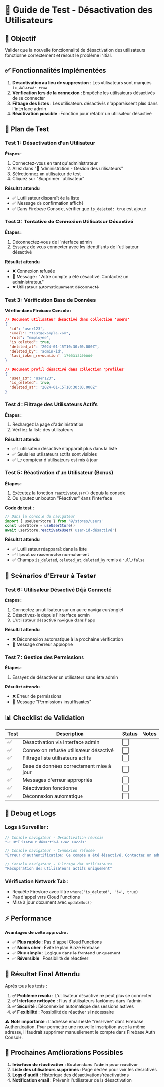 # 🧪 Guide de Test - Désactivation des Utilisateurs

## 🎯 **Objectif**

Valider que la nouvelle fonctionnalité de désactivation des utilisateurs fonctionne correctement et résout le problème initial.

## ✅ **Fonctionnalités Implémentées**

1. **Désactivation au lieu de suppression** : Les utilisateurs sont marqués `is_deleted: true`
2. **Vérification lors de la connexion** : Empêche les utilisateurs désactivés de se connecter
3. **Filtrage des listes** : Les utilisateurs désactivés n'apparaissent plus dans l'interface admin
4. **Réactivation possible** : Fonction pour rétablir un utilisateur désactivé

## 🧪 **Plan de Test**

### **Test 1 : Désactivation d'un Utilisateur**

**Étapes :**
1. Connectez-vous en tant qu'administrateur
2. Allez dans "🔧 Administration - Gestion des utilisateurs"
3. Sélectionnez un utilisateur de test
4. Cliquez sur "Supprimer l'utilisateur"

**Résultat attendu :**
- ✅ L'utilisateur disparaît de la liste
- ✅ Message de confirmation affiché
- ✅ Dans Firebase Console, vérifier que `is_deleted: true` est ajouté

### **Test 2 : Tentative de Connexion Utilisateur Désactivé**

**Étapes :**
1. Déconnectez-vous de l'interface admin
2. Essayez de vous connecter avec les identifiants de l'utilisateur désactivé

**Résultat attendu :**
- ❌ Connexion refusée
- 📱 Message : "Votre compte a été désactivé. Contactez un administrateur."
- ❌ Utilisateur automatiquement déconnecté

### **Test 3 : Vérification Base de Données**

**Vérifier dans Firebase Console :**

```json
// Document utilisateur désactivé dans collection 'users'
{
  "id": "user123",
  "email": "test@example.com",
  "role": "employee",
  "is_deleted": true,
  "deleted_at": "2024-01-15T10:30:00.000Z",
  "deleted_by": "admin-id",
  "last_token_revocation": 1705312200000
}

// Document profil désactivé dans collection 'profiles'
{
  "user_id": "user123",
  "is_deleted": true,
  "deleted_at": "2024-01-15T10:30:00.000Z"
}
```

### **Test 4 : Filtrage des Utilisateurs Actifs**

**Étapes :**
1. Rechargez la page d'administration
2. Vérifiez la liste des utilisateurs

**Résultat attendu :**
- ✅ L'utilisateur désactivé n'apparaît plus dans la liste
- ✅ Seuls les utilisateurs actifs sont visibles
- ✅ Le compteur d'utilisateurs est mis à jour

### **Test 5 : Réactivation d'un Utilisateur (Bonus)**

**Étapes :**
1. Exécutez la fonction `reactivateUser()` depuis la console
2. Ou ajoutez un bouton "Réactiver" dans l'interface

**Code de test :**
```javascript
// Dans la console du navigateur
import { useUserStore } from '@/stores/users'
const userStore = useUserStore()
await userStore.reactivateUser('user-id-désactivé')
```

**Résultat attendu :**
- ✅ L'utilisateur réapparaît dans la liste
- ✅ Il peut se reconnecter normalement
- ✅ Champs `is_deleted`, `deleted_at`, `deleted_by` remis à `null/false`

## 🚨 **Scénarios d'Erreur à Tester**

### **Test 6 : Utilisateur Désactivé Déjà Connecté**

**Étapes :**
1. Connectez un utilisateur sur un autre navigateur/onglet
2. Désactivez-le depuis l'interface admin
3. L'utilisateur désactivé navigue dans l'app

**Résultat attendu :**
- ❌ Déconnexion automatique à la prochaine vérification
- 📱 Message d'erreur approprié

### **Test 7 : Gestion des Permissions**

**Étapes :**
1. Essayez de désactiver un utilisateur sans être admin

**Résultat attendu :**
- ❌ Erreur de permissions
- 📱 Message "Permissions insuffisantes"

## 📊 **Checklist de Validation**

| Test | Description | Status | Notes |
|------|-------------|---------|-------|
| ✅ | Désactivation via interface admin | ⬜ | |
| ✅ | Connexion refusée utilisateur désactivé | ⬜ | |
| ✅ | Filtrage liste utilisateurs actifs | ⬜ | |
| ✅ | Base de données correctement mise à jour | ⬜ | |
| ✅ | Messages d'erreur appropriés | ⬜ | |
| ✅ | Réactivation fonctionne | ⬜ | |
| ✅ | Déconnexion automatique | ⬜ | |

## 🔧 **Debug et Logs**

### **Logs à Surveiller :**

```javascript
// Console navigateur - Désactivation réussie
"✅ Utilisateur désactivé avec succès"

// Console navigateur - Connexion refusée
"Erreur d'authentification: Ce compte a été désactivé. Contactez un administrateur."

// Console navigateur - Filtrage des utilisateurs
"Récupération des utilisateurs actifs uniquement"
```

### **Vérification Network Tab :**
- Requête Firestore avec filtre `where('is_deleted', '!=', true)`
- Pas d'appel vers Cloud Functions
- Mise à jour document avec `updateDoc()`

## ⚡ **Performance**

**Avantages de cette approche :**
- ✅ **Plus rapide** : Pas d'appel Cloud Functions
- ✅ **Moins cher** : Évite le plan Blaze Firebase
- ✅ **Plus simple** : Logique dans le frontend uniquement
- ✅ **Réversible** : Possibilité de réactiver

## 🎉 **Résultat Final Attendu**

Après tous les tests :

1. **✅ Problème résolu** : L'utilisateur désactivé ne peut plus se connecter
2. **✅ Interface nettoyée** : Plus d'utilisateurs fantômes dans l'admin
3. **✅ Sécurité** : Déconnexion automatique des sessions actives
4. **✅ Flexibilité** : Possibilité de réactiver si nécessaire

⚠️ **Note importante** : L'adresse email reste "réservée" dans Firebase Authentication. Pour permettre une nouvelle inscription avec la même adresse, il faudrait supprimer manuellement le compte dans Firebase Auth Console.

## 🔄 **Prochaines Améliorations Possibles**

1. **Interface de réactivation** : Bouton dans l'admin pour réactiver
2. **Liste des utilisateurs supprimés** : Page dédiée pour voir les désactivés
3. **Logs d'audit** : Historique des désactivations/réactivations
4. **Notification email** : Prévenir l'utilisateur de la désactivation 